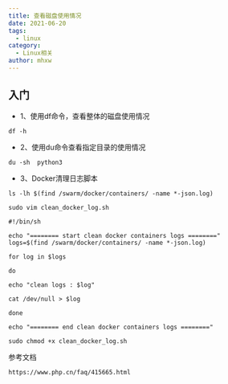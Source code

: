 ```yaml
---
title: 查看磁盘使用情况
date: 2021-06-20
tags: 
  - linux
category:
  - Linux相关
author: mhxw
---
```



## 入门

- 1、使用df命令，查看整体的磁盘使用情况

```shell
df -h
```
<!-- more -->
- 2、使用du命令查看指定目录的使用情况

```shell
du -sh  python3
```

- 3、Docker清理日志脚本

```shell
ls -lh $(find /swarm/docker/containers/ -name *-json.log)

sudo vim clean_docker_log.sh
```

```shell
#!/bin/sh

echo "======== start clean docker containers logs ========"
logs=$(find /swarm/docker/containers/ -name *-json.log)

for log in $logs

do

echo "clean logs : $log"

cat /dev/null > $log

done

echo "======== end clean docker containers logs ========"
```

```shell
sudo chmod +x clean_docker_log.sh
```

参考文档

```shell
https://www.php.cn/faq/415665.html
```

